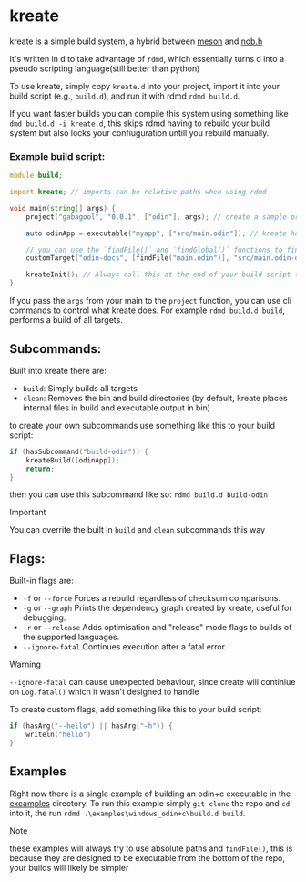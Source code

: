 # kreate

kreate is a simple build system, a hybrid between [meson](https://github.com/mesonbuild/meson) and [nob.h](https://github.com/tsoding/nob.h)

It's written in d to take advantage of `rdmd`, which essentially turns d into a pseudo scripting language(still better than python)

To use kreate, simply copy `kreate.d` into your project, import it into your build script (e.g., `build.d`), and run it with rdmd `rdmd build.d`.

If you want faster builds you can compile this system using something like `dmd build.d -i kreate.d`, this skips rdmd having to rebuild your build system but also locks your confiuguration untill you rebuild manually.

### Example build script:

```d
module build;

import kreate; // imports can be relative paths when using rdmd

void main(string[] args) {
    project("gabagool", "0.0.1", ["odin"], args); // create a sample project with ODIN support

    auto odinApp = executable("myapp", ["src/main.odin"]); // kreate has  basic support for d, go and odin, anything else requires using custom targets

    // you can use the `findFile()` and `findGlobal()` functions to find respectively files in the current dir and below it or in directories from the `INCLUDE` env variable
    customTarget("odin-docs", [findFile("main.odin")], "src/main.odin-doc", ["odin", "doc", "src", "-out:main"]);

    kreateInit(); // Always call this at the end of your build script to ensure kreate's default functionality
}
```

If you pass the `args` from your main to the `project` function, you can use cli commands to control what kreate does. For example `rdmd build.d build`, performs a build of all targets.

## Subcommands:

Built into kreate there are:

- `build`: Simply builds all targets
- `clean`: Removes the bin and build directories (by default, kreate places internal files in build and executable output in bin)

to create your own subcommands use something like this to your build script:

```d
if (hasSubcommand("build-odin")) {
    kreateBuild([odinApp]);
    return;
}
```

then you can use this subcommand like so: `rdmd build.d build-odin`

> [!IMPORTANT]
> You can overrite the built in `build` and `clean` subcommands this way

## Flags:

Built-in flags are:

- `-f` or `--force` Forces a rebuild regardless of checksum comparisons.
- `-g` or `--graph` Prints the dependency graph created by kreate, useful for debugging.
- `-r` or `--release` Adds optimisation and "release" mode flags to builds of the supported languages.
- `--ignore-fatal` Continues execution after a fatal error.

> [!WARNING]
> `--ignore-fatal` can cause unexpected behaviour, since create will continiue on `Log.fatal()` which it wasn't designed to handle

To create custom flags, add something like this to your build script:

```d
if (hasArg("--hello") || hasArg("-h")) {
    writeln("hello")
}
```

## Examples

Right now there is a single example of building an odin+c executable in the [excamples](./examples/) directory.
To run this example simply `git clone` the repo and `cd` into it, the run `rdmd .\examples\windows_odin+c\build.d build`.

> [!NOTE]
> these examples will always try to use absolute paths and `findFile()`, this is because they are designed to be executable from the bottom of the repo, your builds will likely be simpler
